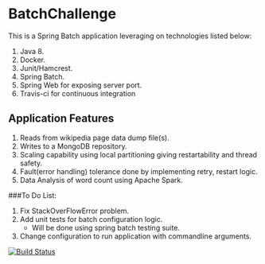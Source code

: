 # BatchChallenge

This is a Spring Batch application leveraging on technologies listed below:
1. Java 8.
2. Docker.
3. Junit/Hamcrest.
4. Spring Batch. 
5. Spring Web for exposing server port.
6. Travis-ci for continuous integration

## Application Features
1. Reads from wikipedia page data dump file(s).
2. Writes to a MongoDB repository.
3. Scaling capability using local partitioning giving restartability and thread safety.
4. Fault(error handling) tolerance done by implementing retry, restart logic.
5. Data Analysis of word count using Apache Spark.

###To Do List:
1. Fix StackOverFlowError problem.
2. Add unit tests for batch configuration logic.
    - Will be done using spring batch testing suite.
3. Change configuration to run application with commandline arguments.

[![Build Status](https://travis-ci.org/SammyMarie/BatchChallenge.svg?branch=develop)](https://travis-ci.org/SammyMarie/BatchChallenge)